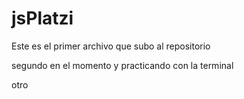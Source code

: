 # jsPlatzi

Este es el primer archivo que subo al repositorio


segundo en el momento y practicando con la terminal

otro